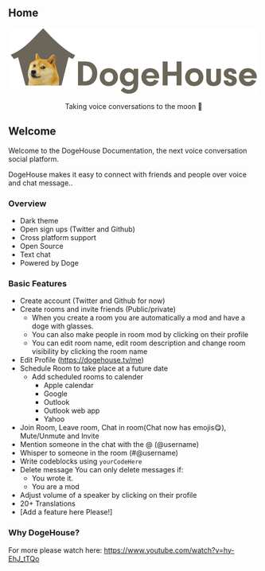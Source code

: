 ## Home
<p align="center">
<img src="https://raw.githubusercontent.com/benawad/dogehouse/staging/dogehouse-github.png"/>
</p>
<p align="center">
 Taking voice conversations to the moon 🚀
</p>

## Welcome
Welcome to the DogeHouse Documentation, the next voice conversation social platform.

DogeHouse makes it easy to connect with friends and people over voice and chat message..

### Overview
- Dark theme
- Open sign ups (Twitter and Github)
- Cross platform support
- Open Source
- Text chat
- Powered by Doge

### Basic Features
- Create account (Twitter and Github for now)
- Create rooms and invite friends (Public/private)
  - When you create a room you are automatically a mod and have a doge with glasses.
  - You can also make people in room mod by clicking on their profile
  - You can edit room name, edit room description and change room visibility by clicking the room name
- Edit Profile (https://dogehouse.tv/me)
- Schedule Room to take place at a future date
  - Add scheduled rooms to calender
    - Apple calendar
    - Google
    - Outlook
    - Outlook web app
    - Yahoo
- Join Room, Leave room, Chat in room(Chat now has emojis😋), Mute/Unmute and Invite
- Mention someone in the chat with the @ (@username)
- Whisper to someone in the room (#@username)
- Write codeblocks using `yourCodeHere`
- Delete message
  You can only delete messages if:
  - You wrote it.
  - You are a mod
- Adjust volume of a speaker by clicking on their profile
- 20+ Translations
- [Add a feature here Please!]

### Why DogeHouse?
For more please watch here: https://www.youtube.com/watch?v=hy-EhJ_tTQo
